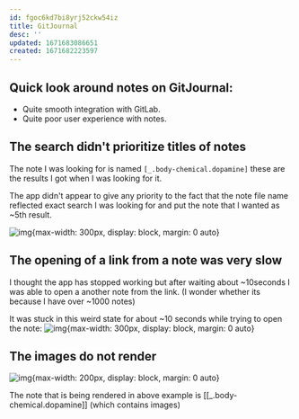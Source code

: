 ```yaml
---
id: fgoc6kd7bi8yrj52ckw54iz
title: GitJournal
desc: ''
updated: 1671683086651
created: 1671682223597
---
```


## Quick look around notes on GitJournal:
- Quite smooth integration with GitLab.
- Quite poor user experience with notes.

## The search didn't prioritize titles of notes 
The note I was looking for is named `[_.body-chemical.dopamine]` these are the results I got when I was looking for it. 

The app didn't appear to give any priority to the fact that the note file name reflected exact search I was looking for and put the note that I wanted as ~5th result.

![img](/assets/images/Screen_Shot_2022-12-21_at_8.21.44_PM.png){max-width: 300px, display: block, margin: 0 auto}


## The opening of a link from a note was very slow
I thought the app has stopped working but after waiting about ~10seconds I was able to open a another note from the link. (I wonder whether its because I have over ~1000 notes)

It was stuck in this weird state for about ~10 seconds while trying to open the note:
![img](/assets/images/Screen_Shot_2022-12-21_at_8.22.13_PM.png){max-width: 300px, display: block, margin: 0 auto}

## The images do not render
![img](/assets/images/Screen_Shot_2022-12-21_at_8.23.44_PM.png){max-width: 200px, display: block, margin: 0 auto}

The note that is being rendered in above example is [[_.body-chemical.dopamine]] (which contains images)